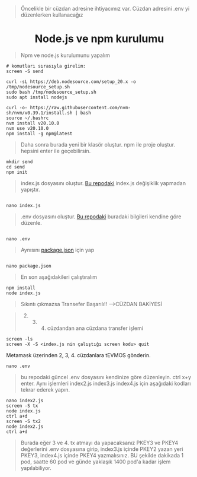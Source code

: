 >Öncelikle bir cüzdan adresine ihtiyacımız var. Cüzdan adresini .env yi düzenlerken kullanacağız
<h1 align="center">Node.js ve npm kurulumu </h1>

> Npm ve node.js kurulumunu yapalım

```
# komutları sırasıyla girelim:
screen -S send

curl -sL https://deb.nodesource.com/setup_20.x -o /tmp/nodesource_setup.sh
sudo bash /tmp/nodesource_setup.sh
sudo apt install nodejs

curl -o- https://raw.githubusercontent.com/nvm-sh/nvm/v0.39.1/install.sh | bash
source ~/.bashrc
nvm install v20.10.0
nvm use v20.10.0
npm install -g npm@latest

```


> Daha sonra burada yeni bir klasör oluştur. npm ile proje oluştur. hepsini enter ile geçebilirsin.

```
mkdir send
cd send
npm init

```

> index.js dosyasını oluştur.  [Bu repodaki](https://github.com/ruesandora/Airchains/blob/main/tx_kasma_2/index.js) index.js değişiklik yapmadan yapıştır.

```

nano index.js

```
> .env dosyasını oluştur.  [Bu repodaki](https://github.com/ruesandora/Airchains/blob/main/tx_kasma_2/.env) buradaki bilgileri kendine göre düzenle.

```

nano .env

```

> Aynısını [package.json](https://github.com/ruesandora/Airchains/blob/main/tx_kasma_2/package.json) için yap

```

nano package.json

```

> En son aşağıdakileri çalıştıralım

```
npm install
node index.js

```

> Sıkıntı çıkmazsa Transefer Başarılı!! -->CÜZDAN BAKİYESİ

> 2. 3. 4. cüzdandan ana cüzdana transfer işlemi

```
screen -ls
screen -X -S <index.js nin çalıştığı screen kodu> quit

```

Metamask üzerinden 2, 3, 4. cüzdanlara tEVMOS gönderin.

```
nano .env

```
> bu repodaki güncel .env dosyasını kendinize göre düzenleyin. ctrl x+y enter. Aynı işlemleri index2.js index3.js index4.js için aşağıdaki kodları tekrar ederek yapın.

```
nano index2.js
screen -S tx
node index.js
ctrl a+d
screen -S tx2
node index2.js
ctrl a+d

```

> Burada eğer 3 ve 4. tx atmayı da yapacaksanız PKEY3 ve PKEY4 değerlerini .env dosyasına girip, index3.js içinde PKEY2 yazan yeri PKEY3, index4.js içinde PKEY4 yazmalısınız.
> BU şekilde dakikada 1 pod, saatte 60 pod ve günde yaklaşık 1400 pod'a kadar işlem yapılabiliyor.
